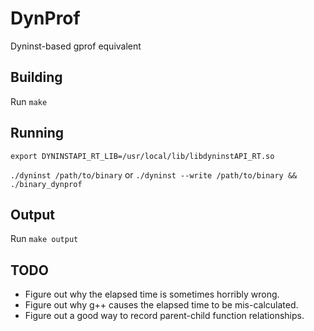 # DynProf
Dyninst-based gprof equivalent

## Building
Run `make`

## Running
`export DYNINSTAPI_RT_LIB=/usr/local/lib/libdyninstAPI_RT.so`

`./dyninst /path/to/binary`
or `./dyninst --write /path/to/binary && ./binary_dynprof`

## Output
Run `make output`

## TODO
- Figure out why the elapsed time is sometimes horribly wrong.
- Figure out why g++ causes the elapsed time to be mis-calculated.
- Figure out a good way to record parent-child function relationships.

